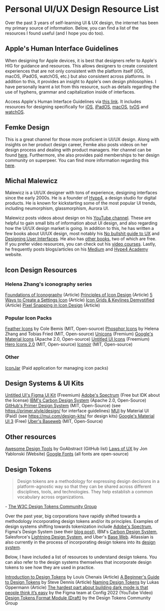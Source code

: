 # Personal UI/UX Design Resource List

Over the past 3 years of self-learning UI & UX design, the internet has been my primary source of information. Below, you can find a list of the resources I found useful (and I hope you do too).

## Apple's Human Interface Guidelines

When designing for Apple devices, it is best that designers refer to Apple's HIG for guidance and resources. This allows designers to create consistent experiences that are not only consistent with the platform itself (iOS, macOS, iPadOS, watchOS, etc.) but also consistent across platforms. In addition to this, it provides an insight to Apple's own design philosophies. I have personally learnt a lot from this resource, such as details regarding the use of hyphens, grammar and capitalization inside of interfaces. 

Access Apple's Human Interface Guidelines via [this link](https://developer.apple.com/design/human-interface-guidelines/). It includes resources for designing specifically for [iOS](https://developer.apple.com/design/human-interface-guidelines/platforms/designing-for-ios), [iPadOS](https://developer.apple.com/design/human-interface-guidelines/platforms/designing-for-ipados), [macOS](https://developer.apple.com/design/human-interface-guidelines/platforms/designing-for-macos), [tvOS](https://developer.apple.com/design/human-interface-guidelines/platforms/designing-for-tvos) and [watchOS](https://developer.apple.com/design/human-interface-guidelines/platforms/designing-for-watchos).

## Femke Design

This is a great channel for those more proficient in UI/UX design. Along with insights on her product design career, Femke also posts videos on her design process and dealing with product managers. Her channel can be found [here](https://www.youtube.com/femkedesign). Furthermore, she also provides paid memberships to her design community on superpeer. You can find more information regarding this [here](https://www.femke.design/community). 

## Michal Malewicz 

Malewicz is a UI/UX designer with tons of experience, designing interfaces since the early 2000s. He is a founder of [Hype4](https://hype4.com/), a design studio for digital products. He is known for kickstarting some of the most popular UI trends, including neumorphism, glassmorphism, Aurora UI.

Malewicz posts videos about design on his [YouTube channel](https://www.youtube.com/c/MalewiczHype). These are helpful to gain small bits of information about UI design, and also regarding how the UI/UX design market is going. In addition to this, he has written a few books about UI/UX design, most notably his [No bullshit guide to UX](https://hype4academy.gumroad.com/l/guidetoux) and [Designing User Interfaces](https://www.designingui.com/). He also has [other books](), two of which are free. If you prefer video resources, you can check out his [video courses](https://hype4.academy/video-courses). Lastly, he frequently posts blogs/articles on his [Medium](https://michalmalewicz.medium.com/) and [Hype4 Academy](https://hype4.academy/articles) website. 

## Icon Design Resources

### Helena Zhang's iconography series

[Foundations of Iconography](https://uxdesign.cc/foundations-of-iconography-f95d7233a3e6) (Article)
[Principles of Icon Design](https://uxdesign.cc/7-principles-of-icon-design-e7187539e4a2) (Article)
[5 Ways to Create a Settings Icon](https://minoraxis.medium.com/5-ways-to-create-a-settings-icon-fff8dc95e36d) (Article)
[Icon Grids & Keylines Demystified](https://minoraxis.medium.com/icon-grids-keylines-demystified-5a228fe08cfd) (Article)
[Pixel Snapping in Icon Design](https://uxdesign.cc/pixel-snapping-in-icon-design-a-rendering-test-6ecd5b516522) (Article)

### Popular Icon Packs

[Feather Icons](https://feathericons.com/) by Cole Bemis (MIT, Open-source)
[Phosphor Icons](https://phosphoricons.com/) by Helena Zhang and Tobias Fried (MIT, Open-source)
[Unicons](https://iconscout.com/unicons) (Fremium)
[Google's Material Icons](https://fonts.google.com/icons) (Apache 2.0, Open-source)
[Untitled UI Icons](https://www.untitledui.com/icons) (Freemium)
[Hero Icons 2.0](https://heroicons.com/) (MIT, Open-source)
[Iconoir](https://iconoir.com/) (MIT, Open-source)

### Other

[IconJar](https://www.geticonjar.com/) (Paid application for managing icon packs)

## Design Systems & UI Kits

[Untitled UI's Figma UI Kit](https://www.untitledui.com/) (Freemium)
[Adobe's Spectrum](https://spectrum.adobe.com/) (Free but IDK about the license)
[IBM's Carbon Design System](https://carbondesignsystem.com/) (Apache 2.0, Open-Source)
[GitHub's Primer Design System](https://primer.style/) (MIT, Open-Source) (see https://primer.style/design/ for interface guidelines)
[MUI](https://mui.com/) by Material UI (Paid) (see https://mui.com/design-kits/ for design kits)
[Google's Material UI 3](https://m3.material.io/) (Free)
[Uber's Baseweb](https://baseweb.design/) (MIT, Open-Source)

## Other resources

[Awesome Design Tools](https://github.com/goabstract/Awesome-Design-Tools#design-inspiration) by GoAbstract (GitHub list)
[Laws of UX](https://lawsofux.com/) by Jon Yablonski (Website)
[Google Fonts](https://fonts.google.com/) (all fonts are open-source)

## Design Tokens

> Design tokens are a methodology for expressing design decisions in a platform-agnostic way so that they can be shared across different disciplines, tools, and technologies. They help establish a common vocabulary across organizations. 

\- [The W3C Design Tokens Community Group](https://www.w3.org/groups/cg/design-tokens)

Over the past year, big corporations have rapidly shifted towards a methodology incorporating design tokens and/or its principles. Examples of design systems shifting towards tokenization include [Adobe's Spectrum](https://spectrum.adobe.com/), Figma's Design System (see their [blog post](https://www.figma.com/blog/illuminating-dark-mode/)),  IBM's [Carbon Design System](https://carbondesignsystem.com/), Salesforce's [Lightning Design System](https://www.lightningdesignsystem.com/), and Uber's [Base Web](https://baseweb.design/). Atlassian is also currently in the process of incorporating design tokens into its [design system](https://atlassian.design/foundations/color).

Below, I have included a list of resources to understand design tokens. You can also refer to the design systems themselves that incorporate design tokens to see how they are used in practice.

[Introduction to Design Tokens](https://www.w3.org/groups/cg/design-tokens) by Louis Chenais (Article)
[A Beginner's Guide to Design Tokens](https://uxdesign.cc/a-beginners-guide-to-design-tokens-191e90fac9c8) by Steve Dennis (Article)
[Naming Design Tokens](https://uxdesign.cc/naming-design-tokens-9454818ed7cb) by Lukas Oppermann (Article)
[The hardest part about building dark mode is that people think it’s easy](https://www.youtube.com/watch?v=1DTnojio89Y) by the Figma team at Config 2022 (YouTube Video)
[Design Tokens Format Module (Draft)](https://tr.designtokens.org/format/) by the Design Tokens Community Group
